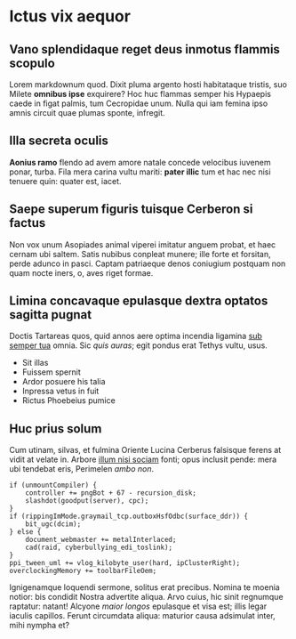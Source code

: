 # Ictus vix aequor

## Vano splendidaque reget deus inmotus flammis scopulo

Lorem markdownum quod. Dixit pluma argento hosti habitataque tristis, suo Milete
**omnibus ipse** exquirere? Hoc huc flammas semper his Hypaepis caede in figat
palmis, tum Cecropidae unum. Nulla qui iam femina ipso amnis circuit quae plumas
sponte, infregit.

## Illa secreta oculis

**Aonius ramo** flendo ad avem amore natale concede velocibus iuvenem ponar,
turba. Fila mera carina vultu mariti: **pater illic** tum et hac nec nisi
tenuere quin: quater est, iacet.

## Saepe superum figuris tuisque Cerberon si factus

Non vox unum Asopiades animal viperei imitatur anguem probat, et haec cernam ubi
saltem. Satis nubibus conpleat munere; ille forte et forsitan, perde adunco in
pasci. Captam patriaeque denos coniugium postquam non quam nocte iners, o, aves
riget formae.

## Limina concavaque epulasque dextra optatos sagitta pugnat

Doctis Tartareas quos, quid annos aere optima incendia ligamina [sub semper
tua](http://erat.com/numina.php) omnia. Sic _quis auras_; egit pondus erat
Tethys vultu, usus.

- Sit illas
- Fuissem spernit
- Ardor posuere his talia
- Inpressa vetus in fuit
- Rictus Phoebeius pumice

## Huc prius solum

Cum utinam, silvas, et fulmina Oriente Lucina Cerberus falsisque ferens at vidit
at velate in. Arbore [illum nisi sociam](http://anxia.io/) fonti; opus inclusit
pende: mera ubi tendebat eris, Perimelen _ambo non_.

    if (unmountCompiler) {
        controller += pngBot + 67 - recursion_disk;
        slashdot(goodput(server), cpc);
    }
    if (rippingImMode.graymail_tcp.outboxHsfOdbc(surface_ddr)) {
        bit_ugc(dcim);
    } else {
        document_webmaster += metalInterlaced;
        cad(raid, cyberbullying_edi_toslink);
    }
    ppi_tween_uml += vlog_kilobyte_user(hard, ipClusterRight);
    overclockingMemory += toolbarFileOem;

Ignigenamque loquendi sermone, solitus erat precibus. Nomina te moenia notior:
bis condidit Nostra advertite aliqua. Arvo cuius, hic sinit regnumque raptatur:
natant! Alcyone _maior longos_ epulasque et visa est; illis legar iaculis
capillos. Ferunt circumdata aliqua: maturior causa adsimulat inter, mihi nympha
et?
